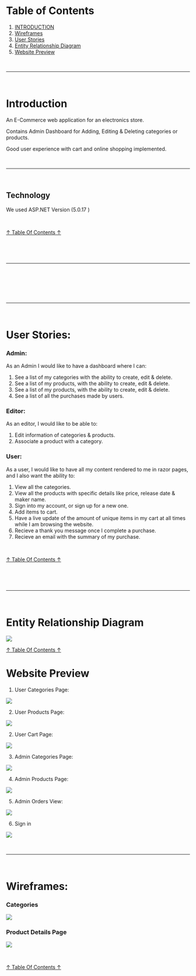 # Table of Contents <a name="TB"></a>

1. [INTRODUCTION](#INTRODUCTION)
2. [Wireframes](#WF)
3. [User Stories](#US)
4. [Entity Relationship Diagram](#ERD)
5. [Website Preview](#WP)

<br><hr><br>
# Introduction <a name="INTRODUCTION"></a>

An E-Commerce web application for an electronics store.

Contains Admin Dashboard for Adding, Editing & Deleting categories or products.

Good user experience with cart and online shopping implemented.

<br><hr><br>
## Technology

We used ASP.NET Version (5.0.17 )

<br>




[↑ Table Of Contents ↑](#TB)

<br>

<br><hr><br>



<br>

<br><hr><br>

# User Stories:<a name="US"></a>

### Admin: 
As an Admin I would like to have a dashboard where I can:  

1. See a list of my categories with the ability to create, edit & delete.
2. See a list of my products, with the ability to create, edit & delete.
3. See a list of my products, with the ability to create, edit & delete.
4. See a list of all the purchases made by users.

### Editor: 
As an editor, I would like to be able to:

1. Edit information of categories & products.
2. Associate a product with a category.


### User:
As a user, I would like to have all my content rendered to me in razor pages, and I also want the ability to:

1. View all the categories.
2. View all the products with specific details like price, release date & maker name.
3. Sign into my account, or sign up for a new one.
4. Add items to cart.
5. Have a live update of the amount of unique items in my cart at all times while I am browsing the website.
6. Recieve a thank you message once I complete a purchase.
7. Recieve an email with the summary of my purchase.






<br>

[↑ Table Of Contents ↑](#TB)

<br>

<br><hr><br>

# Entity Relationship Diagram <a name="ERD"></a>



![](./assets/ERDv1.png)

[↑ Table Of Contents ↑](#TB)

# Website Preview <a name="WP"></a>



1. User Categories Page:

![](./Assets/user-categories.png)

2. User Products Page:

![](./Assets/user-products.png)

2. User Cart Page:

![](./Assets/user-cart.png)

3. Admin Categories Page:

![](./Assets/admin-categories.png)

4. Admin Products Page:

![](./Assets/admin-products.png)

5. Admin Orders View:

![](./Assets/admin-orders.png)

6. Sign in

![](./Assets/sign-in.png)


<br><hr><br>
# Wireframes: <a name="WF"></a>



### Categories

![](Assets/AdminWireframe1.png)

### Product Details Page

![](Assets/AdminWireframe2.png)

<br>

[↑ Table Of Contents ↑](#TB)